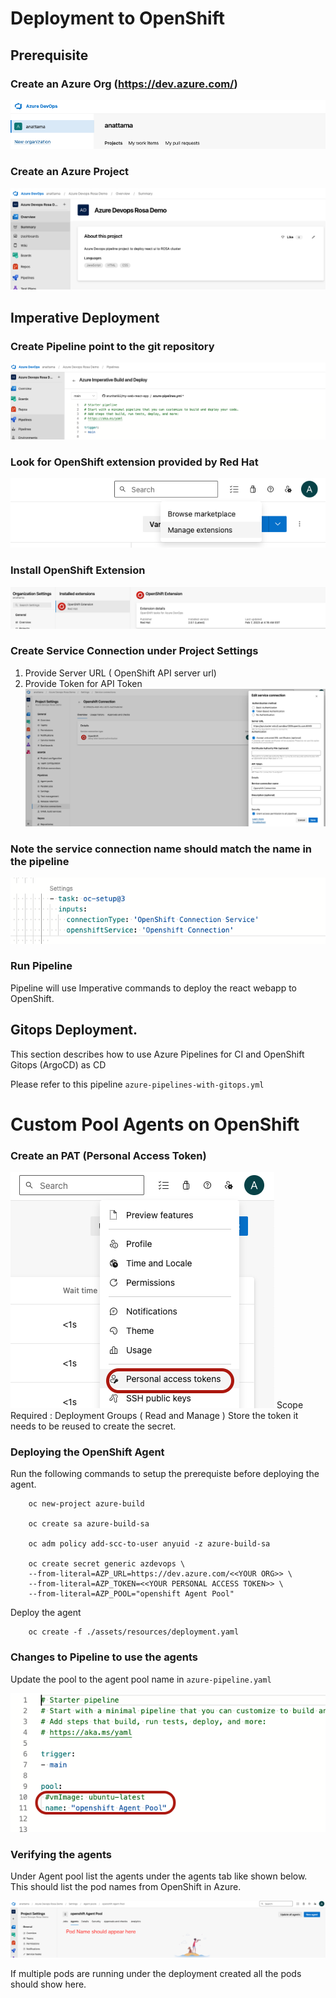# Deployment to OpenShift

## Prerequisite
### Create an Azure Org (https://dev.azure.com/)
   ![](./assets/azure-org.png)
### Create an Azure Project
   ![](./assets/azure-project.png)

## Imperative Deployment

### Create Pipeline point to the git repository
   ![](./assets/azure-pipeline.png)
### Look for OpenShift extension provided by Red Hat
   ![](./assets/azure-Browse%20Marketplace.png)
### Install OpenShift Extension
   ![](./assets/azure-Install%20Openshift%20Extension.png)
### Create Service Connection under Project Settings
   1) Provide Server URL ( OpenShift API server url)
   2) Provide Token for API Token
   ![](./assets/azure-%20Service%20Connection.png) 
   ### Note the service connection name should match the name in the pipeline
   ![](./assets/azure-openshift%20connection%20in%20pipeline.png)

### Run Pipeline
   
   Pipeline will use Imperative commands to deploy the react webapp to OpenShift.
   

## Gitops Deployment.
This section describes how to use Azure Pipelines for CI and OpenShift Gitops (ArgoCD) as CD 

Please refer to this pipeline  `azure-pipelines-with-gitops.yml`



# Custom Pool Agents on OpenShift

### Create an PAT (Personal Access Token)

![](./assets/azure-pat%20token.png)
Scope Required : Deployment Groups ( Read and Manage )
Store the token it needs to be reused to create the secret.

### Deploying the OpenShift Agent

Run the following commands to setup the prerequiste before deploying the agent.

```
    oc new-project azure-build

    oc create sa azure-build-sa

    oc adm policy add-scc-to-user anyuid -z azure-build-sa

    oc create secret generic azdevops \
    --from-literal=AZP_URL=https://dev.azure.com/<<YOUR ORG>> \
    --from-literal=AZP_TOKEN=<<YOUR PERSONAL ACCESS TOKEN>> \
    --from-literal=AZP_POOL="openshift Agent Pool"
```

Deploy the agent 
```
    oc create -f ./assets/resources/deployment.yaml 
```    

### Changes to Pipeline to use the agents
Update the pool to the agent pool name in `azure-pipeline.yaml`

![](./assets/azure-agentpool%20pipeline.png)




### Verifying the agents
Under Agent pool list the agents under the agents tab like shown below. This should list the pod names from OpenShift in Azure.

![](./assets/azure-agent%20verification.png)

If multiple pods are running under the deployment created all the pods should show here.








